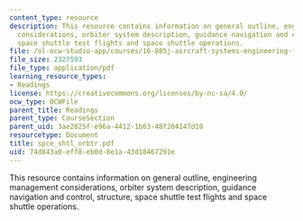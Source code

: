 ```yaml
---
content_type: resource
description: This resource contains information on general outline, engineering management
  considerations, orbiter system description, guidance navigation and control, structure,
  space shuttle test flights and space shuttle operations.
file: /ol-ocw-studio-app/courses/16-885j-aircraft-systems-engineering-fall-2005/74d843a0eff8eb0d8e1a43d18467291e_spce_shtl_orbtr.pdf
file_size: 2327593
file_type: application/pdf
learning_resource_types:
- Readings
license: https://creativecommons.org/licenses/by-nc-sa/4.0/
ocw_type: OCWFile
parent_title: Readings
parent_type: CourseSection
parent_uid: 3ae2825f-e96a-4412-1b63-48f204147d10
resourcetype: Document
title: spce_shtl_orbtr.pdf
uid: 74d843a0-eff8-eb0d-8e1a-43d18467291e
---
```

This resource contains information on general outline, engineering management considerations, orbiter system description, guidance navigation and control, structure, space shuttle test flights and space shuttle operations.